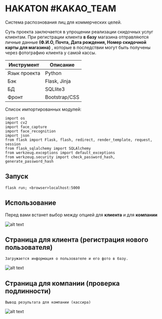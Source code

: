 # HAKATON #KAKAO_TEAM

Система распознования лиц для коммерческих целей.


Суть проекта заключается в упрощении реализации скидочных услуг клиентам. При регистрации клиента **в базу** магазина отправляются личные данные **(Ф.И.О, Почта, Дата рождения, Номер скидочной карты для магазина)** , которые в последствии могут быть получены через фотографию клиента у самой кассы.


| Инструмент | Описание |
| --- | --- |
| Язык проекта | Python |
| Бэк | Flask, Jinja |
| БД | SQLlite3 |
| Фронт | Bootstrap/CSS |

Список импортированных модулей:

```
import os
import cv2
import face_capture
import face_recognition
import json
from flask import Flask, flash, redirect, render_template, request, session
from flask_sqlalchemy import SQLAlchemy
from werkzeug.exceptions import default_exceptions
from werkzeug.security import check_password_hash, generate_password_hash
```


## Запуск
```
flask run; <browser>localhost:5000
```
##  Использование

Перед вами встанет выбор между опцией для **клиента** и для **компании**

![alt text](INDEX.png)

##  Страница для клиента (регистрация нового пользователя)
```
Загружается информация о пользователе и его фото в базу.
```

![alt text](REG.png) 
  

##  Страница для компании (проверка подлинности)
```
Вывод результата для компании (кассира)
```
![alt text](COMPANY.png) 


  

